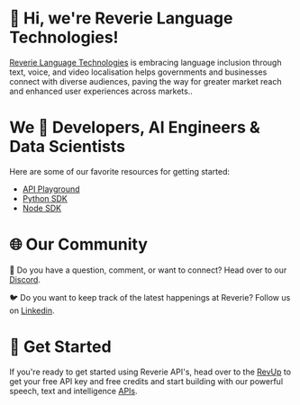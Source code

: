 # 👋 Hi, we're Reverie Language Technologies!

[Reverie Language Technologies](https://reverieinc.com/) is embracing language inclusion through text, voice, and video localisation helps governments and businesses connect with diverse audiences, paving the way for greater market reach and enhanced user experiences across markets..

# We 🤍 Developers, AI Engineers & Data Scientists

Here are some of our favorite resources for getting started:
- [API Playground](https://revup.reverieinc.com/)
- [Python SDK](https://pypi.org/project/reverie-sdk/)
- [Node SDK](https://www.npmjs.com/package/@reverieit/reverie-client)

 # 🌐 Our Community

💭 Do you have a question, comment, or want to connect? Head over to our [Discord](https://discord.gg/tueTh8nM).


🐦 Do you want to keep track of the latest happenings at Reverie? Follow us on [Linkedin](https://in.linkedin.com/company/reverie-language-technologies-pvt-ltd).


# 🚀 Get Started

If you're ready to get started using Reverie API's, head over to the [RevUp](https://revup.reverieinc.com) to get your free API key and free credits and start building with our powerful speech, text and intelligence [APIs](https://docs.reverieinc.com).
